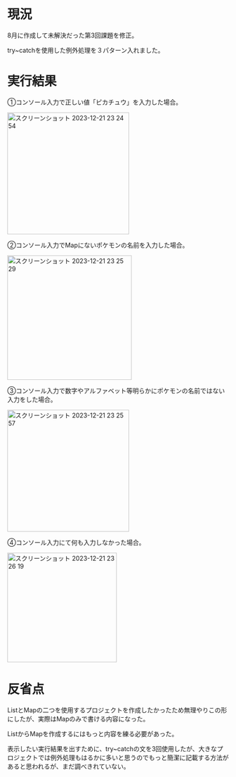 # 現況
8月に作成して未解決だった第3回課題を修正。

try~catchを使用した例外処理を３パターン入れました。

# 実行結果
①コンソール入力で正しい値「ピカチュウ」を入力した場合。

<img width="277" alt="スクリーンショット 2023-12-21 23 24 54" src="https://github.com/pon02/pokemon/assets/140311845/649963a3-606b-4445-9df0-03407d12cb76">

②コンソール入力でMapにないポケモンの名前を入力した場合。

<img width="283" alt="スクリーンショット 2023-12-21 23 25 29" src="https://github.com/pon02/pokemon/assets/140311845/ab04aed0-f159-4ed1-88e3-1f1c700cca9b">

③コンソール入力で数字やアルファベット等明らかにポケモンの名前ではない入力をした場合。

<img width="277" alt="スクリーンショット 2023-12-21 23 25 57" src="https://github.com/pon02/pokemon/assets/140311845/22ac0388-9d8c-4c88-b39a-2577b3e951b9">

④コンソール入力にて何も入力しなかった場合。

<img width="249" alt="スクリーンショット 2023-12-21 23 26 19" src="https://github.com/pon02/pokemon/assets/140311845/002595d9-7284-4bd7-9420-b86c54b37c32">

# 反省点
ListとMapの二つを使用するプロジェクトを作成したかったため無理やりこの形にしたが、実際はMapのみで書ける内容になった。

ListからMapを作成するにはもっと内容を練る必要があった。

表示したい実行結果を出すために、try~catchの文を3回使用したが、大きなプロジェクトでは例外処理もはるかに多いと思うのでもっと簡潔に記載する方法があると思われるが、まだ調べきれていない。
